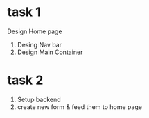# task 1
Design Home page
1. Desing Nav bar
2. Design Main Container
# task 2 
1. Setup backend
2. create new form & feed them to home page
    
